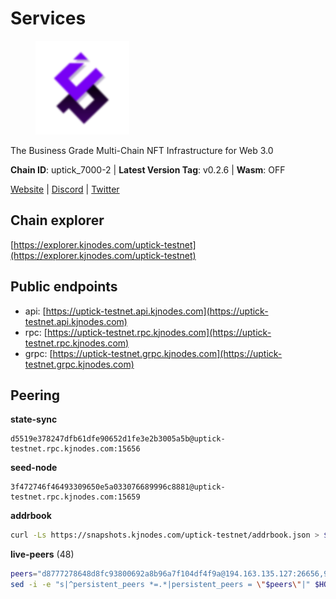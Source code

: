 # Services

<figure><img src="https://raw.githubusercontent.com/kj89/cosmos-images/main/logos/uptick.png" width="150" alt=""><figcaption></figcaption></figure>

The Business Grade Multi-Chain NFT Infrastructure for Web 3.0

**Chain ID**: uptick_7000-2 | **Latest Version Tag**: v0.2.6 | **Wasm**: OFF

[Website](https://uptick.network) | [Discord](https://discord.gg/UzeHS7fu5H) | [Twitter](https://twitter.com/uptickproject)




## Chain explorer
[https://explorer.kjnodes.com/uptick-testnet](https://explorer.kjnodes.com/uptick-testnet)

## Public endpoints

* api: [https://uptick-testnet.api.kjnodes.com](https://uptick-testnet.api.kjnodes.com)
* rpc: [https://uptick-testnet.rpc.kjnodes.com](https://uptick-testnet.rpc.kjnodes.com)
* grpc: [https://uptick-testnet.grpc.kjnodes.com](https://uptick-testnet.grpc.kjnodes.com)

## Peering

**state-sync**

```text
d5519e378247dfb61dfe90652d1fe3e2b3005a5b@uptick-testnet.rpc.kjnodes.com:15656
```

**seed-node**

```text
3f472746f46493309650e5a033076689996c8881@uptick-testnet.rpc.kjnodes.com:15659
```

**addrbook**
```bash
curl -Ls https://snapshots.kjnodes.com/uptick-testnet/addrbook.json > $HOME/.uptickd/config/addrbook.json
```

**live-peers** (48)
```bash
peers="d8777278648d8fc93800692a8b96a7f104df4f9a@194.163.135.127:26656,902a93963c96589432ee3206944cdba392ae5c2d@65.108.42.105:27656,11995495f726f4e4c2ab74862fdb30e87c167448@65.108.195.235:27656,94734f927b16ff91f5e45875396295d6173ca918@74.50.70.118:11574,5739ae6fab71ec95fb3112f4d1ea2845782fa9f7@54.92.137.6:26656,7dace139a0389ca95c5eda64ddf19a01e6d60d02@95.214.52.206:26656,1c66685cbf5c8dc0a739eb57c896d35eb2eed17c@141.94.139.233:28656,b483acbcae7ccd1244f588144245e9d1124c3de5@88.99.56.200:26666,878101ab9ad2402bfd700a3da58223778461c753@185.245.182.152:26656,af5262526a0800a29a0a7194e1488a9fa62d0005@195.3.223.208:26656,7840c994f5d84bf114ebb10ba704ded1c1bd12fd@65.109.112.20:11054,dedd92019e364182bc24e7d4052fd7cefa94a976@65.108.200.60:20656,49c86b1fdc3f99ac3108904aef4f64297f3f1415@209.222.97.81:26656,132dcd9cbd5e6155edb535e477ba8262bb008243@199.175.98.113:26656,61fc7df6cfcbe1403405a8ffe5b48f9b6ee75f28@213.136.86.80:46656,a489dcbd4c5b7ef20d77c51dba217e85c631f463@65.108.105.48:20456,d5519e378247dfb61dfe90652d1fe3e2b3005a5b@65.109.68.190:15656,9fda526bd693e6b35a877a087f0061d4f20a7fba@65.108.108.52:20656,9f59596937807defb3f3e664c6e0c76b089b9bf6@168.119.124.130:60656,29b9ad4e0eee5869a7bfc20bc3eecdfab668dc38@94.181.20.28:27656,a818920590d15226a206ec4c73b1c5c20c56a435@65.21.134.202:26666,e05ef87e0f9a2940cf057aefde89abf8171b00fb@65.109.84.250:15656,962d620d21ce5caba3e765501dd9b309cfac234f@78.31.64.11:26356,d42cf28de5fcf5786d78fce2936633c9eb927b2e@65.109.84.214:56656,dd8080d9ea1f3830370a4f51ca6fe858a3d32191@65.108.72.253:11656,0afb5ce897e69eec34fb32bf87f4a2f93f79e0b3@65.109.65.210:30656,49c5686794562d91cf8e63abe4bd3594d465d0b8@65.108.223.133:15656,5badbf826e75a2afc216023dd2e7b8ad0eeb9fa6@136.243.88.91:7060,2298edffe9306e4d9370233c1d29dab567829095@144.91.78.28:26656,aff8d7b78840eaafa6c2bafd9a76b76e565b2933@65.108.131.190:25256,e9fee55fdf6668e4e04927cdd85bbbbc9e9e43b1@209.145.62.101:26656,57876cfa3a101068885f302df69ff5556720af3b@154.26.137.198:36656,e14c53936f604624461cdecd5159802299d90029@80.232.244.29:26656,639831661a14e798a3928eb3abc0a6329a172e9c@65.109.112.178:28656,40a93c4be9e2dcb155d60e174c0e00d6808283e7@65.109.52.56:26656,b9d3fe835ded0b93c39befad43fb3c4964ae740f@91.195.101.100:26656,06735ad5e0424eca187a9ba1e919f873287daa3c@38.242.252.175:34656,eb5a3112a64944e2bd701ff8aa99ab95209c6310@185.198.27.110:26656,2c952455a0e425081b54855091ab84c1fe73c4bc@65.108.231.124:10656,01c911bce80bf11b786f107eaa8d48878ee71908@95.217.224.252:36656,7a4f1c0baa2ff31c02163fb658c4eb8d119193c7@95.214.52.173:18656,0148cb2bb6b646cb147b1651ad503fcf9abfc652@107.155.98.194:36656,bf3c106311f79ac69d7dd6adf57a632e03632cb6@209.126.2.184:26656,3cffe20d473b0bd4451d330da8b741b5d42dcb44@65.21.131.215:26666,54ab9f0e04a2b6cd4dce985c762f1181db89f1e2@138.201.248.108:15656,1cc42ab449f3e3877d8f69ad78182cf9e07c2475@75.119.159.159:29656,f296bfda3c0c3f46059c89d3ee02f3f11d95d00b@162.55.234.70:55056,aa30d4d1748553c3619d9d9b1121df0b99de87b1@45.88.188.93:56656"
sed -i -e "s|^persistent_peers *=.*|persistent_peers = \"$peers\"|" $HOME/.uptickd/config/config.toml
```
